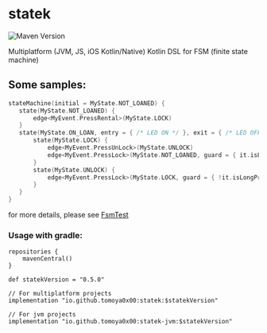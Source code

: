 # statek

![Maven Version](https://img.shields.io/github/tag/tomoya0x00/statek.svg?style=flat&label=maven)

Multiplatform (JVM, JS, iOS Kotlin/Native) Kotlin DSL for FSM (finite state machine)

## Some samples:

```kotlin
stateMachine(initial = MyState.NOT_LOANED) {
   state(MyState.NOT_LOANED) {
       edge<MyEvent.PressRental>(MyState.LOCK)
   }
   state(MyState.ON_LOAN, entry = { /* LED ON */ }, exit = { /* LED OFF */ }) {
       state(MyState.LOCK) {
           edge<MyEvent.PressUnLock>(MyState.UNLOCK)
           edge<MyEvent.PressLock>(MyState.NOT_LOANED, guard = { it.isLongPress })
       }
       state(MyState.UNLOCK) {
           edge<MyEvent.PressLock>(MyState.LOCK, guard = { !it.isLongPress })
       }
   }
}
```

for more details, please see [FsmTest](https://github.com/tomoya0x00/statek/blob/master/statek/src/commonTest/kotlin/FsmTest.kt)

### Usage with gradle:

```
repositories {
    mavenCentral()
}

def statekVersion = "0.5.0"

// For multiplatform projects
implementation "io.github.tomoya0x00:statek:$statekVersion"

// For jvm projects
implementation "io.github.tomoya0x00:statek-jvm:$statekVersion"
```
